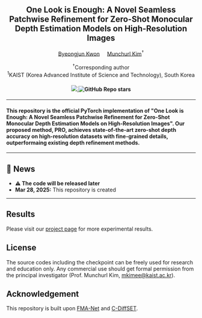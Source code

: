 <div align="center">
<h2>One Look is Enough: A Novel Seamless Patchwise Refinement for Zero-Shot  Monocular Depth Estimation Models on High-Resolution Images</h2>

<div>    
    <a href='https://www.viclab.kaist.ac.kr/' target='_blank'>Byeongjun Kwon</a></sup>&nbsp&nbsp&nbsp&nbsp;
    <a href='https://www.viclab.kaist.ac.kr/' target='_blank'>Munchurl Kim</a><sup>†</sup>
</div>
<br>
<div>
    <sup>†</sup>Corresponding author</span>
</div>
<div>
    <sup>1</sup>KAIST (Korea Advanced Institute of Science and Technology), South Korea</span>
</div>

<div>
    <h4 align="center">
        <a href="https://kaist-viclab.github.io/One-Look-is-Enough_site/" target='_blank'>
        <img src="https://img.shields.io/badge/🏠-Project%20Page-blue">
        </a>
        <!-- <a href="https://arxiv.org/abs/2411.10788" target='_blank'>
        <img src="https://img.shields.io/badge/arXiv-2411.10788-b31b1b.svg">
        </a> -->
        <img alt="GitHub Repo stars" src="https://img.shields.io/github/stars/KAIST-VICLab/One-Look-is-Enough">
    </h4>
</div>
</div>

---

<h4>
This repository is the official PyTorch implementation of "One Look is Enough: A Novel Seamless Patchwise Refinement for Zero-Shot Monocular Depth Estimation Models on High-Resolution Images". Our proposed method, PRO, achieves state-of-the-art zero-shot depth accuracy on high-resolution datasets with fine-grained details, outperformaing existing depth refinement methods.
</h4>

---

## 📧 News
- **⚠ The code will be released later**
- **Mar 28, 2025:** This repository is created

---

## Results
Please visit our [project page](https://kaist-viclab.github.io/One-Look-is-Enough_site/) for more experimental results.

## License
The source codes including the checkpoint can be freely used for research and education only. Any commercial use should get formal permission from the principal investigator (Prof. Munchurl Kim, mkimee@kaist.ac.kr).

## Acknowledgement
This repository is built upon [FMA-Net](https://github.com/KAIST-VICLab/FMA-Net/) and [C-DiffSET](https://github.com/KAIST-VICLab/C-DiffSET).